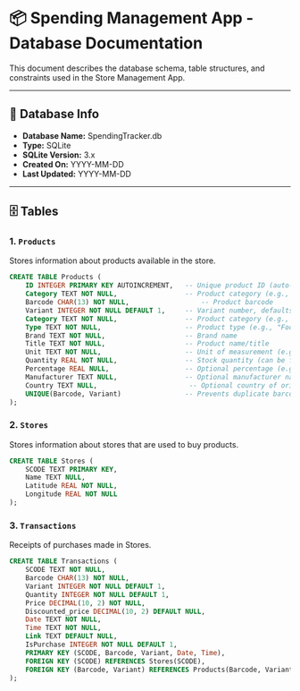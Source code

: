 # 📦 Spending Management App - Database Documentation

This document describes the database schema, table structures, and constraints used in the Store Management App.

---

## 📂 Database Info
- **Database Name:** SpendingTracker.db
- **Type:** SQLite
- **SQLite Version:** 3.x
- **Created On:** YYYY-MM-DD
- **Last Updated:** YYYY-MM-DD

---

## 🗄 Tables

### 1. `Products`
Stores information about products available in the store.

```sql
CREATE TABLE Products (
    ID INTEGER PRIMARY KEY AUTOINCREMENT,   -- Unique product ID (auto-generated)
    Category TEXT NOT NULL,                 -- Product category (e.g., "Food", "Electronics")
    Barcode CHAR(13) NOT NULL,                  -- Product barcode
    Variant INTEGER NOT NULL DEFAULT 1,     -- Variant number, defaults to 1 if not given
    Category TEXT NOT NULL,                 -- Product category (e.g., "Food", "Electronics")
    Type TEXT NOT NULL,                     -- Product type (e.g., "Food", "Electronics")
    Brand TEXT NOT NULL,                    -- Brand name
    Title TEXT NOT NULL,                    -- Product name/title
    Unit TEXT NOT NULL,                     -- Unit of measurement (e.g., "kg", "pcs")
    Quantity REAL NOT NULL,                 -- Stock quantity (can be fractional)
    Percentage REAL NULL,                   -- Optional percentage (e.g., discount, alcohol %)
    Manufacturer TEXT NULL,                 -- Optional manufacturer name
    Country TEXT NULL,                       -- Optional country of origin
    UNIQUE(Barcode, Variant)                -- Prevents duplicate barcode+variant combos
);
```

### 2. `Stores`
Stores information about stores that are used to buy products.

```sql
CREATE TABLE Stores (
    SCODE TEXT PRIMARY KEY,
    Name TEXT NULL,
    Latitude REAL NOT NULL,
    Longitude REAL NOT NULL
);
```

### 3. `Transactions`
Receipts of purchases made in Stores.

```sql
CREATE TABLE Transactions (
    SCODE TEXT NOT NULL,
    Barcode CHAR(13) NOT NULL,
    Variant INTEGER NOT NULL DEFAULT 1,
    Quantity INTEGER NOT NULL DEFAULT 1,
    Price DECIMAL(10, 2) NOT NULL,
    Discounted_price DECIMAL(10, 2) DEFAULT NULL,
    Date TEXT NOT NULL,
    Time TEXT NOT NULL,
    Link TEXT DEFAULT NULL,
    IsPurchase INTEGER NOT NULL DEFAULT 1,
    PRIMARY KEY (SCODE, Barcode, Variant, Date, Time),
    FOREIGN KEY (SCODE) REFERENCES Stores(SCODE),
    FOREIGN KEY (Barcode, Variant) REFERENCES Products(Barcode, Variant)
);
```
